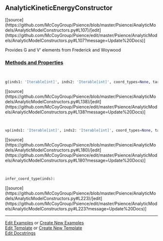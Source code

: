 ## <a id="Psience.AnalyticModels.AnalyticModelConstructors.AnalyticKineticEnergyConstructor">AnalyticKineticEnergyConstructor</a> 
<div class="docs-source-link" markdown="1">
[[source](https://github.com/McCoyGroup/Psience/blob/master/Psience/AnalyticModels/AnalyticModelConstructors.py#L107)/[edit](https://github.com/McCoyGroup/Psience/edit/master/Psience/AnalyticModels/AnalyticModelConstructors.py#L107?message=Update%20Docs)]
</div>

Provides G and V' elements from Frederick and Woywood

<div class="collapsible-section">
 <div class="collapsible-section collapsible-section-header" markdown="1">
 
### <a class="collapse-link" data-toggle="collapse" href="#methods">Methods and Properties</a> <a class="float-right" data-toggle="collapse" href="#methods"><i class="fa fa-chevron-down"></i></a>

 </div>
 <div class="collapsible-section collapsible-section-body collapse" id="methods" markdown="1">

<a id="Psience.AnalyticModels.AnalyticModelConstructors.AnalyticKineticEnergyConstructor.g" class="docs-object-method">&nbsp;</a> 
```python
g(inds1: 'Iterable[int]', inds2: 'Iterable[int]', coord_types=None, target_symbols=None): 
```
<div class="docs-source-link" markdown="1">
[[source](https://github.com/McCoyGroup/Psience/blob/master/Psience/AnalyticModels/AnalyticModelConstructors.py#L138)/[edit](https://github.com/McCoyGroup/Psience/edit/master/Psience/AnalyticModels/AnalyticModelConstructors.py#L138?message=Update%20Docs)]
</div>

<a id="Psience.AnalyticModels.AnalyticModelConstructors.AnalyticKineticEnergyConstructor.vp" class="docs-object-method">&nbsp;</a> 
```python
vp(inds1: 'Iterable[int]', inds2: 'Iterable[int]', coord_types=None, target_symbols=None): 
```
<div class="docs-source-link" markdown="1">
[[source](https://github.com/McCoyGroup/Psience/blob/master/Psience/AnalyticModels/AnalyticModelConstructors.py#L180)/[edit](https://github.com/McCoyGroup/Psience/edit/master/Psience/AnalyticModels/AnalyticModelConstructors.py#L180?message=Update%20Docs)]
</div>

<a id="Psience.AnalyticModels.AnalyticModelConstructors.AnalyticKineticEnergyConstructor.infer_coord_type" class="docs-object-method">&nbsp;</a> 
```python
infer_coord_type(inds): 
```
<div class="docs-source-link" markdown="1">
[[source](https://github.com/McCoyGroup/Psience/blob/master/Psience/AnalyticModels/AnalyticModelConstructors.py#L223)/[edit](https://github.com/McCoyGroup/Psience/edit/master/Psience/AnalyticModels/AnalyticModelConstructors.py#L223?message=Update%20Docs)]
</div>

 </div>
</div>




___

[Edit Examples](https://github.com/McCoyGroup/Psience/edit/gh-pages/ci/examples/Psience/AnalyticModels/AnalyticModelConstructors/AnalyticKineticEnergyConstructor.md) or 
[Create New Examples](https://github.com/McCoyGroup/Psience/new/gh-pages/?filename=ci/examples/Psience/AnalyticModels/AnalyticModelConstructors/AnalyticKineticEnergyConstructor.md) <br/>
[Edit Template](https://github.com/McCoyGroup/Psience/edit/gh-pages/ci/docs/Psience/AnalyticModels/AnalyticModelConstructors/AnalyticKineticEnergyConstructor.md) or 
[Create New Template](https://github.com/McCoyGroup/Psience/new/gh-pages/?filename=ci/docs/templates/Psience/AnalyticModels/AnalyticModelConstructors/AnalyticKineticEnergyConstructor.md) <br/>
[Edit Docstrings](https://github.com/McCoyGroup/Psience/edit/master/Psience/AnalyticModels/AnalyticModelConstructors.py#L107?message=Update%20Docs)